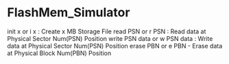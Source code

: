 # FlashMem_Simulator

*<Command List>*
init x or i x : Create x MB Storage File
read PSN or r PSN : Read data at Physical Sector Num(PSN) Position
write PSN data or w PSN data : Write data at Physical Sector Num(PSN) Position
erase PBN or e PBN - Erase data at Physical Block Num(PBN) Position
